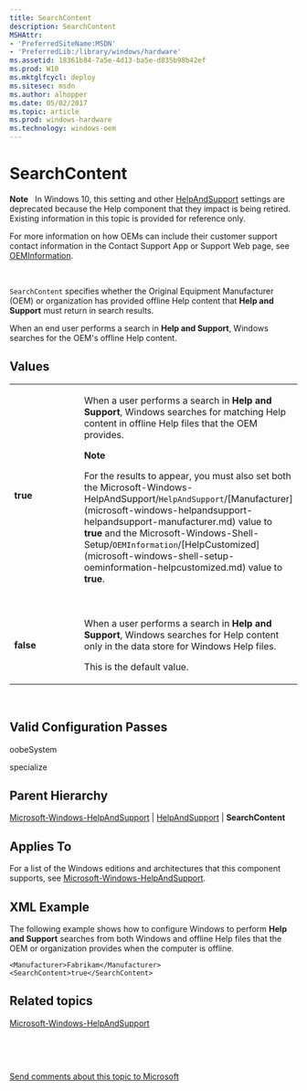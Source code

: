 ```yaml
---
title: SearchContent
description: SearchContent
MSHAttr:
- 'PreferredSiteName:MSDN'
- 'PreferredLib:/library/windows/hardware'
ms.assetid: 18361b84-7a5e-4d13-ba5e-d835b98b42ef
ms.prod: W10
ms.mktglfcycl: deploy
ms.sitesec: msdn
ms.author: alhopper
ms.date: 05/02/2017
ms.topic: article
ms.prod: windows-hardware
ms.technology: windows-oem
---
```


# SearchContent


**Note**  
In Windows 10, this setting and other [HelpAndSupport](microsoft-windows-helpandsupport-helpandsupport.md) settings are deprecated because the Help component that they impact is being retired. Existing information in this topic is provided for reference only.

For more information on how OEMs can include their customer support contact information in the Contact Support App or Support Web page, see [OEMInformation](microsoft-windows-shell-setup-oeminformation.md).

 

`SearchContent` specifies whether the Original Equipment Manufacturer (OEM) or organization has provided offline Help content that **Help and Support** must return in search results.

When an end user performs a search in **Help and Support**, Windows searches for the OEM's offline Help content.

## Values


<table>
<colgroup>
<col width="50%" />
<col width="50%" />
</colgroup>
<tbody>
<tr class="odd">
<td><p><strong>true</strong></p></td>
<td><p>When a user performs a search in <strong>Help and Support</strong>, Windows searches for matching Help content in offline Help files that the OEM provides.</p>
<div class="alert">
<strong>Note</strong>  
<p>For the results to appear, you must also set both the Microsoft-Windows-HelpAndSupport/<code>HelpAndSupport</code>/[Manufacturer](microsoft-windows-helpandsupport-helpandsupport-manufacturer.md) value to <strong>true</strong> and the Microsoft-Windows-Shell-Setup/<code>OEMInformation</code>/[HelpCustomized](microsoft-windows-shell-setup-oeminformation-helpcustomized.md) value to <strong>true</strong>.</p>
</div>
<div>
 
</div></td>
</tr>
<tr class="even">
<td><p><strong>false</strong></p></td>
<td><p>When a user performs a search in <strong>Help and Support</strong>, Windows searches for Help content only in the data store for Windows Help files.</p>
<p>This is the default value.</p></td>
</tr>
</tbody>
</table>

 

## Valid Configuration Passes


oobeSystem

specialize

## Parent Hierarchy


[Microsoft-Windows-HelpAndSupport](microsoft-windows-helpandsupport.md) | [HelpAndSupport](microsoft-windows-helpandsupport-helpandsupport.md) | **SearchContent**

## Applies To


For a list of the Windows editions and architectures that this component supports, see [Microsoft-Windows-HelpAndSupport](microsoft-windows-helpandsupport.md).

## XML Example


The following example shows how to configure Windows to perform **Help and Support** searches from both Windows and offline Help files that the OEM or organization provides when the computer is offline.

``` syntax
<Manufacturer>Fabrikam</Manufacturer>
<SearchContent>true</SearchContent>
```

## Related topics


[Microsoft-Windows-HelpAndSupport](microsoft-windows-helpandsupport.md)

 

 

[Send comments about this topic to Microsoft](mailto:wsddocfb@microsoft.com?subject=Documentation%20feedback%20%5Bp_unattend\p_unattend%5D:%20SearchContent%20%20RELEASE:%20%2810/3/2016%29&body=%0A%0APRIVACY%20STATEMENT%0A%0AWe%20use%20your%20feedback%20to%20improve%20the%20documentation.%20We%20don't%20use%20your%20email%20address%20for%20any%20other%20purpose,%20and%20we'll%20remove%20your%20email%20address%20from%20our%20system%20after%20the%20issue%20that%20you're%20reporting%20is%20fixed.%20While%20we're%20working%20to%20fix%20this%20issue,%20we%20might%20send%20you%20an%20email%20message%20to%20ask%20for%20more%20info.%20Later,%20we%20might%20also%20send%20you%20an%20email%20message%20to%20let%20you%20know%20that%20we've%20addressed%20your%20feedback.%0A%0AFor%20more%20info%20about%20Microsoft's%20privacy%20policy,%20see%20http://privacy.microsoft.com/default.aspx. "Send comments about this topic to Microsoft")





